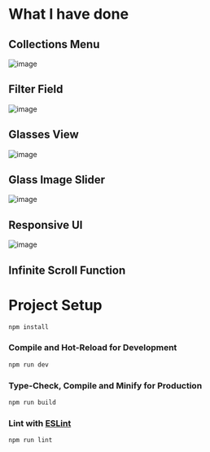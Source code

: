 # What I have done

## Collections Menu

![image](https://user-images.githubusercontent.com/91973281/204221572-7c4191ae-a3d1-4179-b324-4fa5603a06e9.png)

## Filter Field

![image](https://user-images.githubusercontent.com/91973281/204221682-f55d37d0-9834-48fc-9133-98cc215378d0.png)

## Glasses View

![image](https://user-images.githubusercontent.com/91973281/204219367-70a12a48-e4d6-4f5d-a6f8-e80be4297c8e.png)


## Glass Image Slider

![image](https://user-images.githubusercontent.com/91973281/204219702-f087ce9e-5ba0-4c5b-8df9-b9ca612c389e.png)


## Responsive UI

![image](https://user-images.githubusercontent.com/91973281/204221777-7a07ea5e-3875-4b3f-a822-d254199e1953.png)

## Infinite Scroll Function

# Project Setup

```sh
npm install
```

### Compile and Hot-Reload for Development

```sh
npm run dev
```

### Type-Check, Compile and Minify for Production

```sh
npm run build
```

### Lint with [ESLint](https://eslint.org/)

```sh
npm run lint
```
